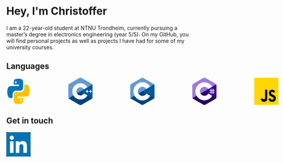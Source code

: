 <h1>Hey, I'm Christoffer</h1>

I am a 22-year-old student at NTNU Trondheim, currently pursuing a master’s degree in electronics engineering (year 5/5). On my GitHub, you will find personal projects as well as projects I have had for some of my university courses.


<h2>Languages</h2>
<div style="display: inline-block; display: flex;">
<img src="images/py.png" alt="Python" width="64px" style="padding-right: 100px;">
<img src="images/cpp.png" alt="C++" width="64px" style="padding-right: 100px;">
<img src="images/c.png" alt="C" width="64px" style="padding-right: 100px;">
<img src="images/C_sharp.png" alt="C_SHARP" width="64px" style="padding-right: 100px;">
<img src="images/JS.png" alt="JavsScript" width="64px" style="padding-right: 100px;">
<img src="images/css.png" alt="CSS" width="64px" style="padding-right: 100px;">
<img src="images/html.png" alt="HTML" width="64px" style="padding-right: 100px;">
<img src="images/MATLAB.png" alt="MATLAB" width="64px">
</div>


<h2>Get in touch</h2>
<a href="https://www.linkedin.com/in/christoffer-b-skiaker/"><img  src="images/LinkedIn_black.png" alt="LinkedIn" width="64px" style="position:absolute;"></a>


<!---
I like web development, 

- 👀 I’m interested in ...
- 🌱 I’m currently learning ...
- 💞️ I’m looking to collaborate on ...
- 📫 How to reach me ...
--->



<!---
chrisskiberg/chrisskiberg is a ✨ special ✨ repository because its `README.md` (this file) appears on your GitHub profile.
You can click the Preview link to take a look at your changes.
--->
